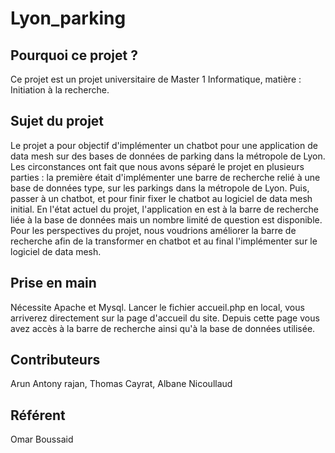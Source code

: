 # Lyon_parking

## Pourquoi ce projet ?
Ce projet est un projet universitaire de Master 1 Informatique, matière : Initiation à la recherche.

## Sujet du projet
Le projet a pour objectif d'implémenter un chatbot pour une application de data mesh sur des bases de données de parking dans la métropole de Lyon.
Les circonstances ont fait que nous avons séparé le projet en plusieurs parties : la première était d'implémenter une barre de recherche relié à une base de données type, sur les parkings dans la métropole de Lyon. Puis, passer à un chatbot, et pour finir fixer le chatbot au logiciel de data mesh initial.
En l'état actuel du projet, l'application en est à la barre de recherche liée à la base de données mais un nombre limité de question est disponible.
Pour les perspectives du projet, nous voudrions améliorer la barre de recherche afin de la transformer en chatbot et au final l'implémenter sur le logiciel de data mesh.

## Prise en main
Nécessite Apache et Mysql.
Lancer le fichier accueil.php en local, vous arriverez directement sur la page d'accueil du site.
Depuis cette page vous avez accès à la barre de recherche ainsi qu'à la base de données utilisée.


## Contributeurs
Arun Antony rajan, Thomas Cayrat, Albane Nicoullaud

## Référent
Omar Boussaid
